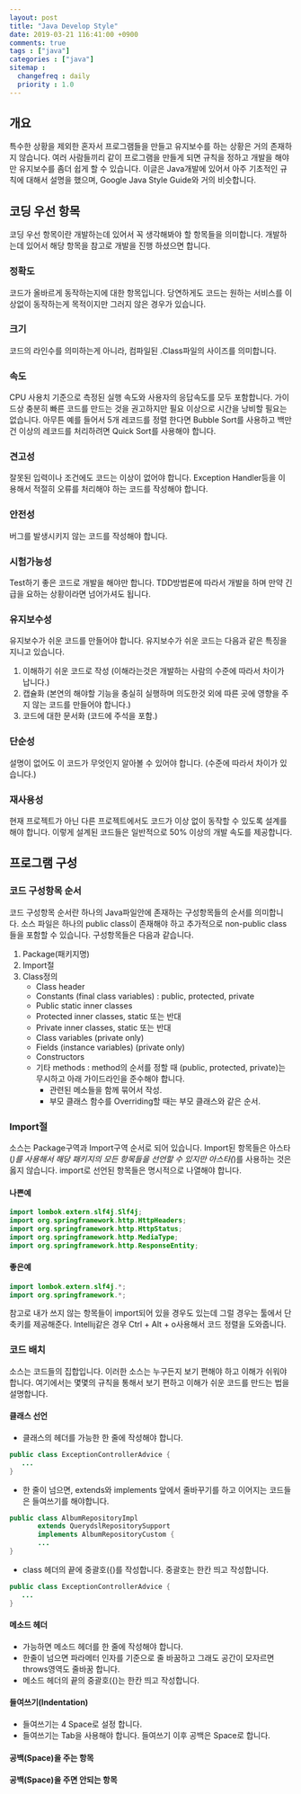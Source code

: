 ```yaml
---
layout: post
title: "Java Develop Style"
date: 2019-03-21 116:41:00 +0900
comments: true
tags : ["java"]
categories : ["java"]
sitemap :
  changefreq : daily
  priority : 1.0
---
```


## 개요

특수한 상황을 제외한 혼자서 프로그램들을 만들고 유지보수를 하는 상황은 거의 존재하지 않습니다.
여러 사람들끼리 같이 프로그램을 만들게 되면 규칙을 정하고 개발을 해야만 유지보수를 좀더 쉽게 할 수 있습니다.
이글은 Java개발에 있어서 아주 기초적인 규칙에 대해서 설명을 했으며, Google Java Style Guide와 거의 비슷합니다.

## 코딩 우선 항목

코딩 우선 항목이란 개발하는데 있어서 꼭 생각해봐야 할 항목들을 의미합니다. 개발하는데 있어서 해당 항목을 참고로 개발을 진행 하셨으면 합니다.

### 정확도

코드가 올바르게 동작하는지에 대한 항목입니다. 당연하게도 코드는 원하는 서비스를 이상없이 동작하는게 목적이지만 그러지 않은 경우가 있습니다.

### 크기

코드의 라인수를 의미하는게 아니라, 컴파일된 .Class파일의 사이즈를 의미합니다.

### 속도

CPU 사용치 기준으로 측정된 실행 속도와 사용자의 응답속도를 모두 포함합니다. 가이드상 충분히 빠른 코드를 만드는 것을 권고하지만 필요 이상으로 시간을 낭비할 필요는 없습니다.
아무튼 예를 들어서 5개 레코드를 정렬 한다면 Bubble Sort를 사용하고 백만건 이상의 레코드를 처리하려면 Quick Sort를 사용해야 합니다.

### 견고성

잘못된 입력이나 조건에도 코드는 이상이 없어야 합니다. Exception Handler등을 이용해서 적절히 오류를 처리해야 하는 코드를 작성해야 합니다.

### 안전성

버그를 발생시키지 않는 코드를 작성해야 합니다.

### 시험가능성

Test하기 좋은 코드로 개발을 해야만 합니다. TDD방법론에 따라서 개발을 하며 만약 긴급을 요하는 상황이라면 넘어가셔도 됩니다.

### 유지보수성

유지보수가 쉬운 코드를 만들어야 합니다. 유지보수가 쉬운 코드는 다음과 같은 특징을 지니고 있습니다.

1. 이해하기 쉬운 코드로 작성 (이해라는것은 개발하는 사람의 수준에 따라서 차이가 납니다.)
2. 캡슐화 (본연의 해야할 기능을 충실히 실행하며 의도한것 외에 따른 곳에 영향을 주지 않는 코드를 만들어야 합니다.)
3. 코드에 대한 문서화 (코드에 주석을 포함.)

### 단순성

설명이 없어도 이 코드가 무엇인지 알아볼 수 있어야 합니다. (수준에 따라서 차이가 있습니다.)

### 재사용성

현재 프로젝트가 아닌 다른 프로젝트에서도 코드가 이상 없이 동작할 수 있도록 설계를 해야 합니다.
이렇게 설계된 코드들은 일반적으로 50% 이상의 개발 속도를 제공합니다.

## 프로그램 구성

### 코드 구성항목 순서

코드 구성항목 순서란 하나의 Java파일안에 존재하는 구성항목들의 순서를 의미합니다. 소스 파일은 하나의 public class이 존재해야 하고 추가적으로 non-public class들을 포함할 수 있습니다.
구성항목들은 다음과 같습니다.

1. Package(패키지명)
2. Import절
3. Class정의
    - Class header
    - Constants (final class variables) : public, protected, private 
    - Public static inner classes
    - Protected inner classes, static 또는 반대
    - Private inner classes, static 또는 반대
    - Class variables (private only)
    - Fields (instance variables) (private only)
    - Constructors
    - 기타 methods : method의 순서를 정할 때 (public, protected, private)는 무시하고 아래 가이드라인을 준수해야 합니다.
        - 관련된 메소들을 함께 묶어서 작성.
        - 부모 클래스 함수를 Overriding할 때는 부모 클래스와 같은 순서.

### Import절

소스는 Package구역과 Import구역 순서로 되어 있습니다.
Import된 항목들은 아스타(*)를 사용해서 해당 패키지의 모든 항목들을 선언할 수 있지만 아스타(*)를 사용하는 것은 옳지 않습니다.
import로 선언된 항목들은 명시적으로 나열해야 합니다.

#### 나쁜예

```java
import lombok.extern.slf4j.Slf4j;
import org.springframework.http.HttpHeaders;
import org.springframework.http.HttpStatus;
import org.springframework.http.MediaType;
import org.springframework.http.ResponseEntity;
```

#### 좋은예

```java
import lombok.extern.slf4j.*;
import org.springframework.*;
```

참고로 내가 쓰지 않는 항목들이 import되어 있을 경우도 있는데 그럴 경우는 툴에서 단축키를 제공해준다.
Intellij같은 경우 Ctrl + Alt + o사용해서 코드 정렬을 도와줍니다.

### 코드 배치

소스는 코드들의 집합입니다. 이러한 소스는 누구든지 보기 편해야 하고 이해가 쉬워야 합니다.
여기에서는 몇몇의 규칙을 통해서 보기 편하고 이해가 쉬운 코드를 만드는 법을 설명합니다.

#### 클래스 선언

- 클래스의 헤더를 가능한 한 줄에 작성해야 합니다.

 ```java
public class ExceptionControllerAdvice {
    ...
}
```

- 한 줄이 넘으면, extends와 implements 앞에서 줄바꾸기를 하고 이어지는 코드들은 들여쓰기를 해야합니다.

 ```java
public class AlbumRepositoryImpl 
        extends QuerydslRepositorySupport 
        implements AlbumRepositoryCustom {
        ...
}
```

- class 헤더의 끝에 중괄호({)를 작성합니다. 중괄호는 한칸 띄고 작성합니다.

 ```java
public class ExceptionControllerAdvice {
    ...
}
```

#### 메소드 헤더

- 가능하면 메소드 헤더를 한 줄에 작성해야 합니다.
- 한줄이 넘으면 파라메터 인자를 기준으로 줄 바꿈하고 그래도 공간이 모자르면 throws영역도 줄바꿈 합니다.
- 메소드 헤더의 끝의 중괄호({)는 한칸 띄고 작성합니다.

#### 들여쓰기(Indentation)

- 들여쓰기는 4 Space로 설정 합니다.
- 들여쓰기는 Tab을 사용해야 합니다. 들여쓰기 이후 공백은 Space로 합니다.

#### 공백(Space)을 주는 항목

#### 공백(Space)을 주면 안되는 항목